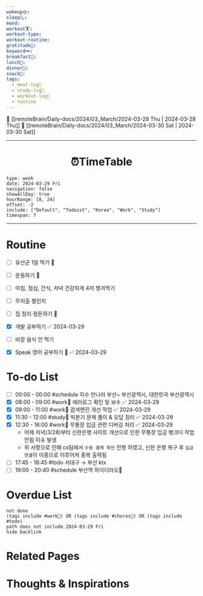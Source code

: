 ```yaml
---
wakeup🌞: 
sleep🌜: 
mood: 
workout🏋️: 
workout-type: 
workout-routine: 
gratitude🙏: 
keyword🗝️: 
breakfast🍳: 
lunch🍚: 
dinner🥗: 
snack🍬: 
tags:
  - meal-log📝
  - study-log📓
  - workout-log💪
  - routine
---
```


🔺 [[remoteBrain/Daily-docs/2024/03_March/2024-03-28 Thu | 2024-03-28 Thu]]
🔻 [[remoteBrain/Daily-docs/2024/03_March/2024-03-30 Sat | 2024-03-30 Sat]]
___
<h1> <center>⏰TimeTable </center> </h1>

```gEvent
type: week
date: 2024-03-29 Fri
navigation: false
showAllDay: true
hourRange: [8, 24]
offset: -2
include: ["Default", "Todoist", "Korea", "Work", "Study"]
timespan: 7
```

--- 


# Routine 

- [ ] 유산균 1알 먹기 🔼 
- [ ] 운동하기 🔼
- [ ] 아침, 점심, 간식, 저녁 건강하게 4끼 챙겨먹기
- [ ] 무지출 챌린지 
- [ ] 집 정리·정돈하기 🔼
- [x] 개발 공부하기 ✅ 2024-03-29
- [ ] 바깥 음식 안 먹기 
- [x] Speak 영어 공부하기 🔼 ✅ 2024-03-29


# To-do List

- [ ] 00:00 - 00:00 #schedule 지수 만나러 부산~ 부산광역시, 대한민국 부산광역시
- [x] 08:00 - 09:00 #work💼 에러로그 확인 및 보수 ✅ 2024-03-29
- [x] 09:00 - 11:00 #work💼 검색엔진 개선 작업 ✅ 2024-03-29
- [x] 11:30 - 12:00 #study📓 빅분기 문제 풀이 & 오답 정리 ✅ 2024-03-29
- [x] 12:30 - 16:00 #work💼 무통장 입금 관련 디버깅 처리 ✅ 2024-03-29
	- 어제 저녁(3/28)부터 신한은행 사이트 개선으로 인한 무통장 입금 뱅크다 작업 안됨 이슈 발생
	- 위 사항으로 인해 cs팀에서 `수동 결제 확인` 진행 하였고, 신한 은행 복구 후 `입금 연결`이 이중으로 이루어져 중복 출력됨
- [ ] 17:45 - 18:45 #todo 서대구 → 부산 ktx
- [ ] 19:00 - 20:40 #schedule 부산역 하이디라오🍲

# Overdue List
```tasks
not done
(tags include #work💼) OR (tags include #chores🧺) OR (tags include #todo)
path does not include 2024-03-29 Fri
hide backlink
```

# Related Pages



# Thoughts & Inspirations

